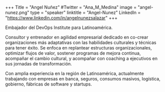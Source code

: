 +++
Title = "Angel Nuñez"
#Twitter = "Ana_M_Medina"
image = "angel-nunez.png"
type = "speaker"
linktitle = "Angel-Nunez"
LinkedIn = "https://www.linkedin.com/in/angelnunezsalazar"
+++

Embajador del DevOps Institute para Latinoamérica.

Consultor y entrenador en agilidad empresarial dedicado en co-crear organizaciones más adaptativas con las habilidades culturales y técnicas para tener éxito. Se enfoca en  replantear estructuras organizacionales, optimizar flujos de valor, sostener programas de mejora continua, acompañar el cambio cultural, y acompañar con coaching a ejecutivos en sus jornadas de transformación.

Con amplia experiencia en la región de Latinoamérica, actualmente trabajando con empresas en banca, seguros, consumos masivos, logística, gobierno, fábricas de software y startups.